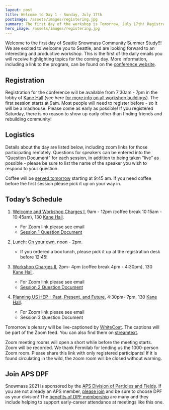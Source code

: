 ```yaml
---
layout: post
title: Welcome to Day 1 - Sunday, July 17th
postimage: /assets/images/registering.jpg
summary: The first day of the workshop is Tomorrow, July 17th! Registration, Schedule, and other information can be found here!
hero_image: /assets/images/registering.jpg
---
```


Welcome to the first day of Seattle Snowmass Community Summer Study!!! We are excited to welcome you to Seattle, and are looking forward to an interesting and productive workshop. This is the first of the daily emails you will receive highlighting topics for the coming day. More information, including a link to the program, can be found on the [conference website](https://seattlesnowmass2021.net).

## Registration

Registration for the conference will be available from 7:30am - 7pm in the lobby of [Kane Hall](http://uw.edu/maps/?kne) (see here [for more info on all workshop buildings](http://seattlesnowmass2021.net/meetings/)). The first session starts at 9am. Most people will need to register before - so it will be a madhouse. Please come as early as possible! If you registered Saturday, there is no reason to show up early other than finding friends and rebuilding community!

## Logistics

Details about the day are listed below, including zoom links for those participating remotely. Questions for speakers can be entered into the “Question Document” for each session, in addition to being taken “live” as possible - please be sure to list the name of the speaker you wish to respond to your question.

Coffee will be [served tomorrow](http://seattlesnowmass2021.net/catering/) starting at 9:45 am. If you need coffee before the first session please pick it up on your way in.

## Today’s Schedule

1. [Welcome and Workshop Charges I](https://indico.fnal.gov/event/22303/sessions/20652/#20220717), 9am - 12pm (coffee break 10:15am - 10:45am), 130 [Kane Hall](http://uw.edu/maps/?kne).
    * For Zoom link please see email
    * [Session 1 Question Document](https://docs.google.com/document/d/1DnrfPywI0r76SZ5xxpk-3DwwEmkGb31Esqq9dghThug/edit)

1. Lunch: [On your own](http://seattlesnowmass2021.net/dining/), noon - 2pm.
    * If you ordered a box lunch, please pick it up at the registration desk before 12:45!

1. [Workshop Charges II](https://indico.fnal.gov/event/22303/sessions/20652/#20220717), 2pm- 4pm (coffee break 4pm -  4:30pm), 130 [Kane Hall](http://uw.edu/maps/?kne).
    * For Zoom link please see email
    * [Session 2 Question Document](https://docs.google.com/document/d/1Iu7eXtu4y2Rf57FINR_yQj8ywAtN7FQnAlLeoRnH-GA/edit)

1. [Planning US HEP - Past, Present, and Future](https://indico.fnal.gov/event/22303/sessions/20653/#20220717), 4:30pm- 7pm, 130 [Kane Hall](http://uw.edu/maps/?kne).
    * For Zoom link please see email
    * Session 3 Question Document

Tomorrow's plenary will be live-captioned by [WhiteCoat](https://whitecoatcaptioning.com/). The captions will be part of the Zoom feed. You can also find them on [streamtext](https://www.streamtext.net/player?event=Snowmass1).

Zoom meeting rooms will open a short while before the meeting starts. Zoom will be recorded. We thank Fermilab for lending us the 1000-person Zoom room. Please share this link with only registered participants! If it is found circulating in the wild, the zoom room will be closed without warning.

## Join APS DPF

Snowmass 2021 is sponsored by the [APS Division of Particles and Fields](https://engage.aps.org/dpf/home). If you are not already an APS member, [please join](https://www.aps.org/membership/join.cfm) and be sure to choose DPF as your division! The [benefits of DPF membership](https://docs.google.com/file/d/1JuUBVO6Uftk-Kriz6PLO1CltOx9ZQv12/edit?usp=docslist_api&filetype=mspresentation) are many and they include helping to support early-career attendance at meetings like this one.